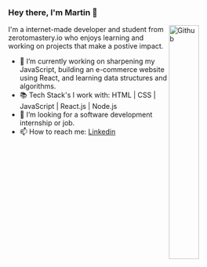 ### Hey there, I'm Martin  👋

<img width="35%" align="right" alt="Github" src="https://user-images.githubusercontent.com/48678280/88862734-4903af80-d201-11ea-968b-9c939d88a37c.gif" />

I'm a internet-made developer and student from zerotomastery.io who enjoys learning and working on projects that make a postive impact. 

- 🔭 I’m currently working on sharpening my JavaScript, building an e-commerce website using React, and learning data structures and algorithms. 
- 📚 Tech Stack's I work with: HTML | CSS | JavaScript | React.js | Node.js
- 👯 I’m looking for a software development internship or job. 
- 📫 How to reach me: [Linkedin](https://www.linkedin.com/in/martin-b-1362a5223/) 

